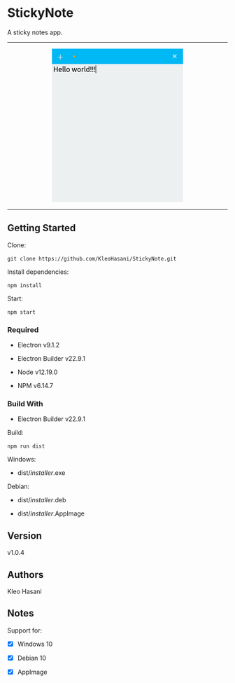 # StickyNote

A sticky notes app.

---

<p align="center">
	<img src="./docs/screenshots/Screenshot1.png">
</p>

---

## Getting Started

Clone:

```git
git clone https://github.com/KleoHasani/StickyNote.git
```

Install dependencies:

```npm
npm install
```

Start:

```npm
npm start
```

### Required

-   Electron v9.1.2

-   Electron Builder v22.9.1

-   Node v12.19.0

-   NPM v6.14.7

### Build With

-   Electron Builder v22.9.1

Build:

```npm
npm run dist
```

Windows:

-   dist/_installer_.exe

Debian:

-   dist/_installer_.deb

-   dist/_installer_.AppImage

## Version

v1.0.4

## Authors

Kleo Hasani

## Notes

Support for:

-   [x] Windows 10

-   [x] Debian 10

-   [x] AppImage
